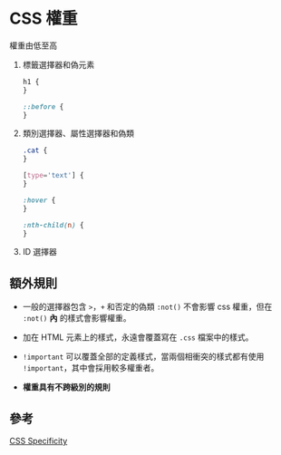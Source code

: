 # CSS 權重

權重由低至高

1. 標籤選擇器和偽元素

   ```css
   h1 {
   }

   ::before {
   }
   ```

1. 類別選擇器、屬性選擇器和偽類

   ```css
   .cat {
   }

   [type='text'] {
   }

   :hover {
   }

   :nth-child(n) {
   }
   ```

1. ID 選擇器

## 額外規則

- 一般的選擇器包含 `>`，`+` 和否定的偽類 `:not()` 不會影響 css 權重，但在 `:not()` **內** 的樣式會影響權重。

- 加在 HTML 元素上的樣式，永遠會覆蓋寫在 `.css` 檔案中的樣式。
- `!important` 可以覆蓋全部的定義樣式，當兩個相衝突的樣式都有使用 `!important`，其中會採用較多權重者。
- **權重具有不跨級別的規則**

## 參考

[CSS Specificity](https://dev.to/emmabostian/css-specificity-1kca)

